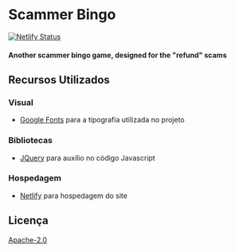 # Scammer Bingo

[![Netlify Status](https://api.netlify.com/api/v1/badges/a734a27c-44a4-4299-9a96-8fae7fe593be/deploy-status)](https://app.netlify.com/sites/radio-afonsosantos/deploys)

#### Another scammer bingo game, designed for the "refund" scams

## Recursos Utilizados

### Visual

- [Google Fonts](https://fonts.google.com) para a tipografia utilizada no projeto

### Bibliotecas

- [JQuery](https://jquery.com/) para auxílio no código Javascript

### Hospedagem

- [Netlify](https://www.netlify.com/) para hospedagem do site

## Licença

[Apache-2.0](https://www.apache.org/licenses/LICENSE-2.0)
